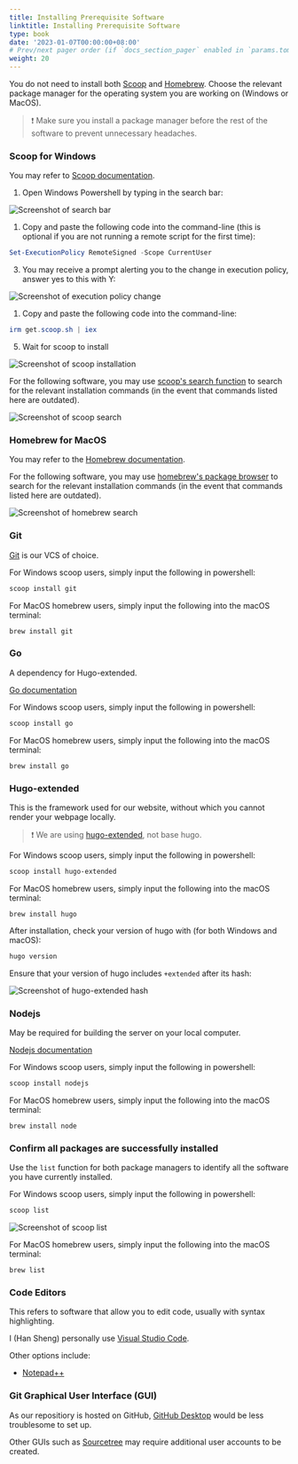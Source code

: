 ```yaml
---
title: Installing Prerequisite Software
linktitle: Installing Prerequisite Software
type: book
date: '2023-01-07T00:00:00+08:00'
# Prev/next pager order (if `docs_section_pager` enabled in `params.toml`)
weight: 20
---
```


You do not need to install both [Scoop](#scoop-for-windows) and [Homebrew](#homebrew-for-macos). Choose the relevant package manager for the operating system you are working on (Windows or MacOS).

> ❗ Make sure you install a package manager before the rest of the software to prevent unnecessary headaches.

### Scoop for Windows

You may refer to [Scoop documentation](https://scoop.sh/).

1. Open Windows Powershell by typing in the search bar:

![Screenshot of search bar](/static/uploads/scoop-list.png)

1. Copy and paste the following code into the command-line (this is optional if you are not running a remote script for the first time):

```powershell
Set-ExecutionPolicy RemoteSigned -Scope CurrentUser
```

3. You may receive a prompt alerting you to the change in execution policy, answer yes to this with Y:

![Screenshot of execution policy change](/assets/media/execution-policy-change.png)

1. Copy and paste the following code into the command-line:

```powershell
irm get.scoop.sh | iex
```

5. Wait for scoop to install

![Screenshot of scoop installation](/assets/media/scoop-install-success.png)

For the following software, you may use [scoop's search function](https://scoop.sh/) to search for the relevant installation commands (in the event that commands listed here are outdated).

![Screenshot of scoop search](/assets/media/scoop-go-search.png)

### Homebrew for MacOS

You may refer to the [Homebrew documentation](https://brew.sh/).

For the following software, you may use [homebrew's package browser](https://formulae.brew.sh/) to search for the relevant installation commands (in the event that commands listed here are outdated).

![Screenshot of homebrew search](/assets/media/homebrew-search-go.png)

### Git

[Git](https://git-scm.com/) is our VCS of choice.

For Windows scoop users, simply input the following in powershell:

```powershell
scoop install git
```

For MacOS homebrew users, simply input the following into the macOS terminal:

```macos
brew install git
```

### Go

A dependency for Hugo-extended.

[Go documentation](https://go.dev/doc/)

For Windows scoop users, simply input the following in powershell:

```powershell
scoop install go
```

For MacOS homebrew users, simply input the following into the macOS terminal:

```macos
brew install go
```

### Hugo-extended

This is the framework used for our website, without which you cannot render your webpage locally.

> ❗ We are using [hugo-extended](https://gohugo.io/documentation/), not base hugo.

For Windows scoop users, simply input the following in powershell:

```powershell
scoop install hugo-extended
```

For MacOS homebrew users, simply input the following into the macOS terminal:

```macos
brew install hugo
```

After installation, check your version of hugo with (for both Windows and macOS):

```powershell
hugo version
```

Ensure that your version of hugo includes `+extended` after its hash:

![Screenshot of hugo-extended hash](/assets/media/hugo-extended-example.png)

### Nodejs

May be required for building the server on your local computer.

[Nodejs documentation](https://nodejs.org/en/docs/)

For Windows scoop users, simply input the following in powershell:

```powershell
scoop install nodejs
```

For MacOS homebrew users, simply input the following into the macOS terminal:

```macos
brew install node
```

### Confirm all packages are successfully installed

Use the `list` function for both package managers to identify all the software you have currently installed.

For Windows scoop users, simply input the following in powershell:

```powershell
scoop list
```

![Screenshot of scoop list](/static/uploads/scoop-list.png)

For MacOS homebrew users, simply input the following into the macOS terminal:

```macos
brew list
```

### Code Editors

This refers to software that allow you to edit code, usually with syntax highlighting.

I (Han Sheng) personally use [Visual Studio Code](https://code.visualstudio.com/).

Other options include:

- [Notepad++](https://notepad-plus-plus.org/downloads/)

### Git Graphical User Interface (GUI)

As our repositiory is hosted on GitHub, [GitHub Desktop](https://desktop.github.com/) would be less troublesome to set up.

Other GUIs such as [Sourcetree](https://www.sourcetreeapp.com/) may require additional user accounts to be created.